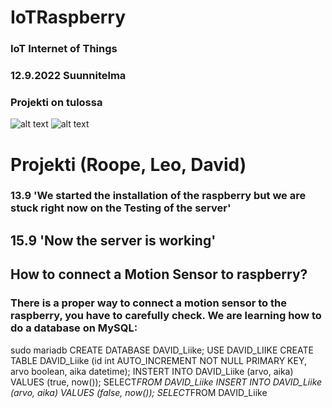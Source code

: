 # IoTRaspberry
### IoT Internet of Things
### 12.9.2022 Suunnitelma
### Projekti on tulossa
![alt text](https://user-images.githubusercontent.com/113332647/189599208-ddef9db7-ffe7-4479-b46c-4af63731b899.jpg)
![alt text](https://user-images.githubusercontent.com/113332647/189601623-9b14cc20-2b0e-4689-a565-15080d1b61d0.png) 

# Projekti (Roope, Leo, David)
### 13.9 'We started the installation of the raspberry but we are stuck right now on the Testing of the server'
## 15.9 'Now the server is working'
## How to connect a Motion Sensor to raspberry?
### There is a proper way to connect a motion sensor to the raspberry, you have to carefully check. We are learning how to do a database on MySQL:
sudo mariadb
CREATE DATABASE DAVID_Liike;
USE DAVID_LIIKE
CREATE TABLE DAVID_Liike (id int AUTO_INCREMENT NOT NULL PRIMARY KEY, arvo boolean, aika datetime);
INSTERT INTO DAVID_Liike (arvo, aika) VALUES (true, now());
SELECT*FROM DAVID_Liike
INSERT INTO DAVID_Liike (arvo, aika) VALUES (false, now());
SELECT*FROM DAVID_Liike
